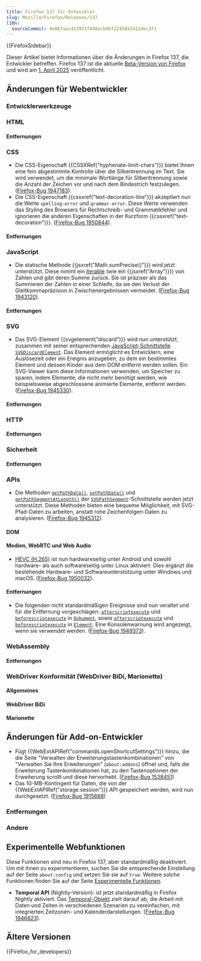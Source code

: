 ```yaml
---
title: Firefox 137 für Entwickler
slug: Mozilla/Firefox/Releases/137
l10n:
  sourceCommit: 4e867aac413921f448ecb4bf2245841412dec3f1
---
```


{{FirefoxSidebar}}

Dieser Artikel bietet Informationen über die Änderungen in Firefox 137, die Entwickler betreffen. Firefox 137 ist die aktuelle [Beta-Version von Firefox](https://www.mozilla.org/en-US/firefox/channel/desktop/#beta) und wird am [1. April 2025](https://whattrainisitnow.com/release/?version=137) veröffentlicht.

## Änderungen für Webentwickler

### Entwicklerwerkzeuge

### HTML

#### Entfernungen

### CSS

- Die CSS-Eigenschaft {{CSSXRef("hyphenate-limit-chars")}} bietet Ihnen eine fein abgestimmte Kontrolle über die Silbentrennung im Text. Sie wird verwendet, um die minimale Wortlänge für Silbentrennung sowie die Anzahl der Zeichen vor und nach dem Bindestrich festzulegen. ([Firefox-Bug 1947183](https://bugzil.la/1947183)).
- Die CSS-Eigenschaft {{cssxref("text-decoration-line")}} akzeptiert nun die Werte `spelling-error` und `grammar-error`. Diese Werte verwenden das Styling des Browsers für Rechtschreib- und Grammatikfehler und ignorieren die anderen Eigenschaften in der Kurzform {{cssxref("text-decoration")}}. ([Firefox-Bug 1950844](https://bugzil.la/1950844)).

#### Entfernungen

### JavaScript

- Die statische Methode {{jsxref("Math.sumPrecise()")}} wird jetzt unterstützt. Diese nimmt ein [iterable](/de/docs/Web/JavaScript/Reference/Iteration_protocols#the_iterable_protocol) (wie ein {{jsxref("Array")}}) von Zahlen und gibt deren Summe zurück. Sie ist präziser als das Summieren der Zahlen in einer Schleife, da sie den Verlust der Gleitkommapräzision in Zwischenergebnissen vermeidet. ([Firefox-Bug 1943120](https://bugzil.la/1943120)).

#### Entfernungen

### SVG

- Das SVG-Element {{svgelement("discard")}} wird nun unterstützt, zusammen mit seiner entsprechenden [JavaScript-Schnittstelle `SVGDiscardElement`](/de/docs/Web/API/SVGDiscardElement). Das Element ermöglicht es Entwicklern, eine Auslösezeit oder ein Ereignis anzugeben, zu dem ein bestimmtes Element und dessen Kinder aus dem DOM entfernt werden sollen. Ein SVG-Viewer kann diese Informationen verwenden, um Speicher zu sparen, indem Elemente, die nicht mehr benötigt werden, wie beispielsweise abgeschlossene animierte Elemente, entfernt werden. ([Firefox-Bug 1945330](https://bugzil.la/1945330)).

#### Entfernungen

### HTTP

#### Entfernungen

### Sicherheit

#### Entfernungen

### APIs

- Die Methoden [`getPathData()`](/de/docs/Web/API/SVGPathSegment/getPathData), [`setPathData()`](/de/docs/Web/API/SVGPathSegment/setPathData) und [`getPathSegmentAtLength()`](/de/docs/Web/API/SVGPathSegment/getPathSegmentAtLength) der [`SVGPathSegment`](/de/docs/Web/API/SVGPathSegment)-Schnittstelle werden jetzt unterstützt. Diese Methoden bieten eine bequeme Möglichkeit, mit SVG-Pfad-Daten zu arbeiten, anstatt rohe Zeichenfolgen-Daten zu analysieren. ([Firefox-Bug 1945312](https://bugzil.la/1945312)).

#### DOM

#### Medien, WebRTC und Web Audio

- [HEVC (H.265)](/de/docs/Web/Media/Guides/Formats/Video_codecs#hevc_h.265) ist nun hardwareseitig unter Android und sowohl hardware- als auch softwareseitig unter Linux aktiviert. Dies ergänzt die bestehende Hardware- und Softwareunterstützung unter Windows und macOS. ([Firefox-Bug 1950032](https://bugzil.la/1950032)).

#### Entfernungen

- Die folgenden nicht standardmäßigen Ereignisse sind nun veraltet und für die Entfernung vorgeschlagen: [`afterscriptexecute`](/de/docs/Web/API/Document/afterscriptexecute_event) und [`beforescriptexecute`](/de/docs/Web/API/Document/beforescriptexecute_event) in [`Dokument`](/de/docs/Web/API/Document), sowie [`afterscriptexecute`](/de/docs/Web/API/Element/afterscriptexecute_event) und [`beforescriptexecute`](/de/docs/Web/API/Element/beforescriptexecute_event) in [`Element`](/de/docs/Web/API/Element). Eine Konsolenwarnung wird angezeigt, wenn sie verwendet werden. ([Firefox-Bug 1949373](https://bugzil.la/1949373)).

### WebAssembly

#### Entfernungen

### WebDriver Konformität (WebDriver BiDi, Marionette)

#### Allgemeines

#### WebDriver BiDi

#### Marionette

## Änderungen für Add-on-Entwickler

- Fügt {{WebExtAPIRef("commands.openShortcutSettings")}} hinzu, die die Seite "Verwalten der Erweiterungstastenkombinationen" von "Verwalten Sie Ihre Erweiterungen" (`about:addons`) öffnet und, falls die Erweiterung Tastenkombinationen hat, zu den Tastenoptionen der Erweiterung scrollt und diese hervorhebt. ([Firefox-Bug 1538451](https://bugzil.la/1538451))
- Das 10-MB-Kontingent für Daten, die von der {{WebExtAPIRef("storage.session")}} API gespeichert werden, wird nun durchgesetzt. ([Firefox-Bug 1915688](https://bugzil.la/1915688))

### Entfernungen

### Andere

## Experimentelle Webfunktionen

Diese Funktionen sind neu in Firefox 137, aber standardmäßig deaktiviert. Um mit ihnen zu experimentieren, suchen Sie die entsprechende Einstellung auf der Seite `about:config` und setzen Sie sie auf `true`. Weitere solche Funktionen finden Sie auf der Seite [Experimentelle Funktionen](/de/docs/Mozilla/Firefox/Experimental_features).

- **Temporal API** (Nightly-Version): ist jetzt standardmäßig in Firefox Nightly aktiviert. Das [Temporal-Objekt](/de/docs/Web/JavaScript/Reference/Global_Objects/Temporal) zielt darauf ab, die Arbeit mit Daten und Zeiten in verschiedenen Szenarien zu vereinfachen, mit integrierten Zeitzonen- und Kalenderdarstellungen. ([Firefox-Bug 1946823](https://bugzil.la/1946823)).

## Ältere Versionen

{{Firefox_for_developers}}

